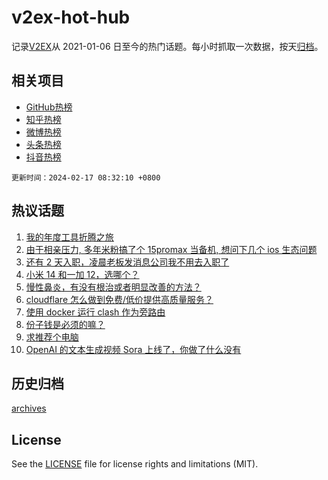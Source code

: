 # v2ex-hot-hub

 记录[V2EX](https://www.v2ex.com/)从 2021-01-06 日至今的热门话题。每小时抓取一次数据，按天[归档](archives)。
 
 ## 相关项目

- [GitHub热榜](https://github.com/lonnyzhang423/github-hot-hub)
- [知乎热榜](https://github.com/lonnyzhang423/zhihu-hot-hub)
- [微博热榜](https://github.com/lonnyzhang423/weibo-hot-hub)
- [头条热榜](https://github.com/lonnyzhang423/toutiao-hot-hub)
- [抖音热榜](https://github.com/lonnyzhang423/douyin-hot-hub)


 `更新时间：2024-02-17 08:32:10 +0800`

## 热议话题

1. [我的年度工具折腾之旅](https://www.v2ex.com/t/1015804)
1. [由于相亲压力, 多年米粉搞了个 15promax 当备机, 想问下几个 ios 生态问题](https://www.v2ex.com/t/1015873)
1. [还有 2 天入职，凌晨老板发消息公司我不用去入职了](https://www.v2ex.com/t/1015805)
1. [小米 14 和一加 12，选哪个？](https://www.v2ex.com/t/1015854)
1. [慢性鼻炎，有没有根治或者明显改善的方法？](https://www.v2ex.com/t/1015809)
1. [cloudflare 怎么做到免费/低价提供高质量服务？](https://www.v2ex.com/t/1015855)
1. [使用 docker 运行 clash 作为旁路由](https://www.v2ex.com/t/1015815)
1. [份子钱是必须的嘛？](https://www.v2ex.com/t/1015812)
1. [求推荐个电脑](https://www.v2ex.com/t/1015820)
1. [OpenAI 的文本生成视频 Sora 上线了，你做了什么没有](https://www.v2ex.com/t/1015842)

## 历史归档

[archives](archives)

## License

See the [LICENSE](LICENSE) file for license rights and limitations (MIT).
